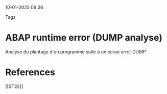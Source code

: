 10-01-2025 09:36

Tags 

# ABAP runtime error (DUMP analyse)

Analyse du plantage d'un programme suite à un écran error DUMP

# References

[[ST22]]
